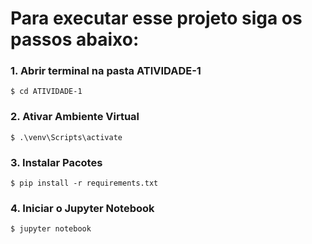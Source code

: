 # Para executar esse projeto siga os passos abaixo:

### 1. Abrir terminal na pasta ATIVIDADE-1
```
$ cd ATIVIDADE-1
```

### 2. Ativar Ambiente Virtual
```
$ .\venv\Scripts\activate
```

### 3. Instalar Pacotes
```
$ pip install -r requirements.txt
```

### 4. Iniciar o Jupyter Notebook
```
$ jupyter notebook
```